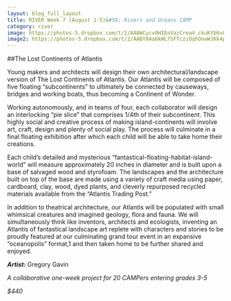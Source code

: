 ```yaml
---
layout: blog_full_layout
title: RIVER Week 7 (August 1-5)&#58; Rivers and Oceans CAMP
category: river
image: https://photos-5.dropbox.com/t/2/AAAWCycvOHIEoVazCrea4_ckuKYb6vFp2471n_xpZzkBQg/12/96179569/jpeg/32x32/1/_/1/2/IMG_1593.JPG/EPPnz0oY5rYBIAIoAg/ejyv-4L3xs8zAeHbtbM5FwsTBlZWx5yksk9THTt-tEY?size=1024x768&size_mode=3
image2: https://photos-5.dropbox.com/t/2/AABY84abkWL7SFTcziOqhOnwWJKk4pDWIGKN7QnflFva_Q/12/96179569/jpeg/32x32/1/_/1/2/IMG_3658.JPG/EPPnz0oY67YBIAIoAg/f84t1o0xYHsDR_fO0vf2aofv4ddsUKJvPaUAzZPFnYQ?size=1024x768&size_mode=3
---
```


##The Lost Continents of Atlantis

Young makers and architects will design their own architectural/landscape version of The Lost Continents of Atlantis. Our Atlantis will be composed of five floating “subcontinents” to ultimately be connected by causeways, bridges and working boats, thus becoming a Continent of Wonder. 

Working autonomously, and in teams of four, each collaborator will design an interlocking “pie slice” that comprises 1/4th of their subcontinent. This highly social and creative process of making island-continents will involve art, craft, design and plenty of social play. The process will culminate in a final floating exhibition after which each child will be able to take home their creations.

Each child’s detailed and mysterious “fantastical-floating-habitat-island-world” will measure approximately 20 inches in diameter and is built upon a base of salvaged wood and styrofoam. The landscapes and the architecture built on top of the base are made using a variety of craft media using paper, cardboard, clay, wood, dyed plants, and cleverly repurposed recycled materials available from the “Atlantis Trading Post.” 

In addition to theatrical architecture, our Atlantis will be populated with small whimsical creatures and imagined geology, flora and fauna. We will simultaneously think like inventors, architects and ecologists, inventing an Atlantis of fantastical landscape art replete with characters and stories to be proudly featured at our culminating grand tour event in an expansive “oceanopolis” format,1 and then taken home to be further shared and enjoyed.

**_Artist:_** Gregory Gavin

*A collaborative one-week project for 20 CAMPers entering grades 3-5*

_$440_
